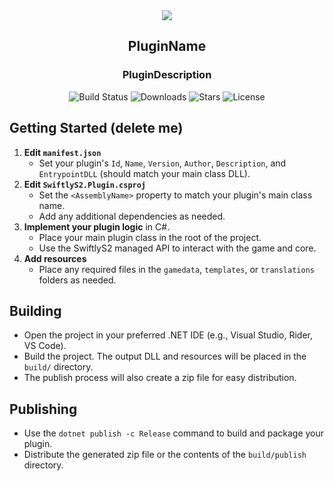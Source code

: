 <div align="center">
  <img src="https://pan.samyyc.dev/s/VYmMXE" />
  <h2><strong>PluginName</strong></h2>
  <h3>PluginDescription</h3>
</div>

<p align="center">
  <img src="https://img.shields.io/badge/build-passing-brightgreen" alt="Build Status">
  <img src="https://img.shields.io/github/downloads/PluginAuthor/PluginId/total" alt="Downloads">
  <img src="https://img.shields.io/github/stars/PluginAuthor/PluginId?style=flat&logo=github" alt="Stars">
  <img src="https://img.shields.io/github/license/PluginAuthor/PluginId" alt="License">
</p>

## Getting Started (delete me)

1. **Edit `manifest.json`**  
   - Set your plugin's `Id`, `Name`, `Version`, `Author`, `Description`, and `EntrypointDLL` (should match your main class DLL).
2. **Edit `SwiftlyS2.Plugin.csproj`**  
   - Set the `<AssemblyName>` property to match your plugin's main class name.
   - Add any additional dependencies as needed.
3. **Implement your plugin logic** in C#.
   - Place your main plugin class in the root of the project.
   - Use the SwiftlyS2 managed API to interact with the game and core.
4. **Add resources**  
   - Place any required files in the `gamedata`, `templates`, or `translations` folders as needed.

## Building

- Open the project in your preferred .NET IDE (e.g., Visual Studio, Rider, VS Code).
- Build the project. The output DLL and resources will be placed in the `build/` directory.
- The publish process will also create a zip file for easy distribution.

## Publishing

- Use the `dotnet publish -c Release` command to build and package your plugin.
- Distribute the generated zip file or the contents of the `build/publish` directory.